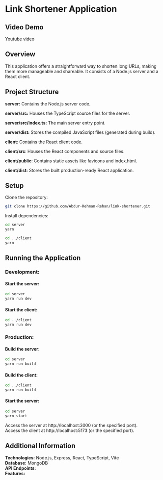 
# Link Shortener Application
## Video Demo
[Youtube video](https://youtu.be/flIA8Lhs9bk)

## Overview  
This application offers a straightforward way to shorten long URLs, making them more manageable and shareable. It consists of a Node.js server and a React client.
## Project Structure
**server:** Contains the Node.js server code.

**server/src:** Houses the TypeScript source files for the server.

**server/src/index.ts:** The main server entry point.

**server/dist:** Stores the compiled JavaScript files (generated during build).

**client**: Contains the React client code.

**client/src**: Houses the React components and source files.

**client/public**: Contains static assets like favicons and index.html.  

**client/dist:** Stores the built production-ready React application.
## Setup
Clone the repository:
```bash
git clone https://github.com/Abdur-Rehman-Rehan/link-shortener.git
``````

Install dependencies:
```bash
cd server
yarn 

cd ../client
yarn 
```

## Running the Application

### Development:
#### Start the server:
```bash
cd server
yarn run dev
```

#### Start the client:
```bash
cd ../client
yarn run dev
```

### Production:
#### Build the server:
```bash
cd server
yarn run build
```

#### Build the client:
```bash
cd ../client
yarn run build
```

#### Start the server:
```bash
cd server
yarn start
```

Access the server at http://localhost:3000 (or the specified port).  
Access the client at http://localhost:5173 (or the specified port).
## Additional Information    
**Technologies:** Node.js, Express, React, TypeScript, Vite  
**Database:** MongoDB  
**API Endpoints:**   
**Features:**
